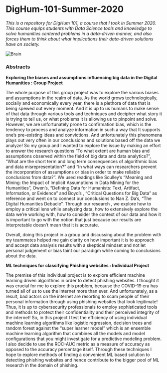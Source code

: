 # DigHum-101-Summer-2020

*This is a repository for DigHum 101, a course that I took in Summer 2020. This course equips students with Data Science tools and knowledge to solve humanities centered problems in a data-driven manner, and also forces them to think about what implications their data-driven solutions have on society.*


 
  ![Brain](https://user-images.githubusercontent.com/32284509/86556449-3b138500-bf08-11ea-9240-559c3caeca3f.jpeg)  



### Abstracts ### 

**Exploring the biases and assumptions influencing big data in the Digital Humanities : Group Project**

The whole purpose of this group project was to explore the various biases and assumptions in the realm of data. As the world grows technologically, socially and  economically every year, there is a plethora of data that is being spewed out every moment. And it is up to us humans to make sense of that data through various tools and techniques and decipher what story it is trying to tell us, or what  problems it is allowing us to pinpoint and solve. However, we are unfortunately prone to confirmation bias, which is the tendency to process and analyze information in such a way that It supports one’s pre-existing ideas and convictions. And unfortunately this phenomena plays out very often in our conclusions and solutions based off the data we analyze! So my group and I wanted to explore the issue by making an effort to answer the research questions “To what extent are human bias and assumptions observed within the field of big data and data analytics?”, “What are the short term and long term consequences of algorithmic bias and data misrepresentation?” and “In what ways can researchers prevent the incorporation of assumptions or bias in order to make reliable conclusions from data?”. We used readings like Sculley’s “Meaning and Mining: the Impact of Implicit Assumptions in Data Mining for the Humanities”, Owen’s, “Defining Data for Humanists: Text, Artifact, Information, or Evidence” and Boyd’s , “Critical Questions for Big Data” as reference and went on to connect our conclusions to Nan Z. Da’s, “The Digital Humanities Debacle”. Through our research , we explore how to employ a critical lens while analyzing data,  how to extensively explore  the data we’re working with, how to consider the context of our data and  how it is important to go with the notion that just because our results are interpretable doesn’t mean that it is accurate.  <br>

Overall, doing this project in a group and discussing about the problem with my teammates  helped me gain clarity on how important it is to approach and accept data analysis results with a skeptical mindset and not let personal judgement or bias taint our paradigm while coming to conclusions about the data.


**ML techniques for classifying Phishing websites : Individual Project**

The premise of this individual project is to explore efficient machine learning driven algorithms in order to detect phishing websites. I thought it was crucial for me to explore this problem, because the COVID-19 era has turned all of us to use the internet more than ever. And unfortunately, as a result, bad actors on the internet are resorting to scam people of their personal information through using phishing websites that look legitimate! Thus, it is up to cybersecurity professionals to employ sophisticated tools and methods to protect their confidentiality and their perceived integrity of the internet!
So, in this project I test the efficiency of using individual machine learning algorithms like logistic regression, decision trees and random forest against the “super learner model” which is  an ensemble machine learning algorithm that combines all the models and model configurations that you might investigate for a predictive modeling problem. I also decide to use the ROC-AUC metric as a measure of accuracy as opposed to the accuracy percentage itself.  Through these techniques I hope to explore methods of finding a convenient ML based solution to detecting phishing websites and hence contribute to the bigger pool of ML research in the domain of phishing.








